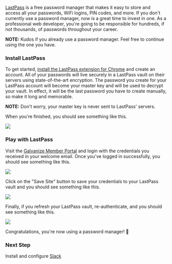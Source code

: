 [LastPass](https://lastpass.com/) is a free password manager that makes it easy to store and access all your passwords, WiFi logins, PIN codes, and more. If you don't currently use a password manager, now is a great time to invest in one. As a professional web developer, you're going to be responsible for hundreds, if not thousands, of passwords throughout your career.

**NOTE:** Kudos if you already use a password manager. Feel free to continue using the one you have.

### Install LastPass

To get started, [install the LastPass extension for Chrome](https://lastpass.com/?lpInstall) and create an account. All of your passwords will live securely in a LastPass vault on their servers using state-of-the-art encryption. The password you create for your LastPass account will become your master key and will be used to decrypt your vault. In effect, it will be the last password you have to create manually, so make it long and memorable.

**NOTE:** Don't worry, your master key is never sent to LastPass' servers.

When you're finished, you should see something like this.

![](https://students-gschool-production.s3.amazonaws.com/uploads/asset/file/411/Screen_Shot_2016-10-28_at_7.16.01_AM.png)

### Play with LastPass

Visit the [Galvanize Member Portal](https://members.galvanize.com/) and login with the credentials you received in your welcome email. Once you've logged in successfully, you should see something like this.

![](https://students-gschool-production.s3.amazonaws.com/uploads/asset/file/412/Screen_Shot_2016-10-28_at_7.16.23_AM.png)

Click on the "Save Site" button to save your credentials to your LastPass vault and you should see something like this.

![](https://students-gschool-production.s3.amazonaws.com/uploads/asset/file/413/Screen_Shot_2016-10-28_at_7.18.21_AM.png)

Finally, if you refresh your LastPass vault, re-authenticate, and you should see something like this.

![](https://students-gschool-production.s3.amazonaws.com/uploads/asset/file/414/Screen_Shot_2016-10-28_at_7.18.50_AM.png)

Congratulations, you're now using a password manager! 🎉

### Next Step

Install and configure [Slack](Slack.md)
